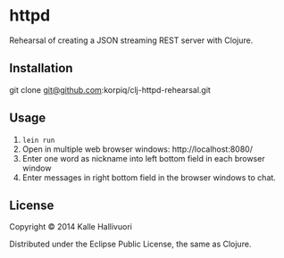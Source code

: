 # httpd

Rehearsal of creating a JSON streaming REST server with Clojure.

## Installation

git clone git@github.com:korpiq/clj-httpd-rehearsal.git

## Usage

1. `lein run`
2. Open in multiple web browser windows: http://localhost:8080/
3. Enter one word as nickname into left bottom field in each browser window
4. Enter messages in right bottom field in the browser windows to chat.

## License

Copyright © 2014 Kalle Hallivuori

Distributed under the Eclipse Public License, the same as Clojure.
